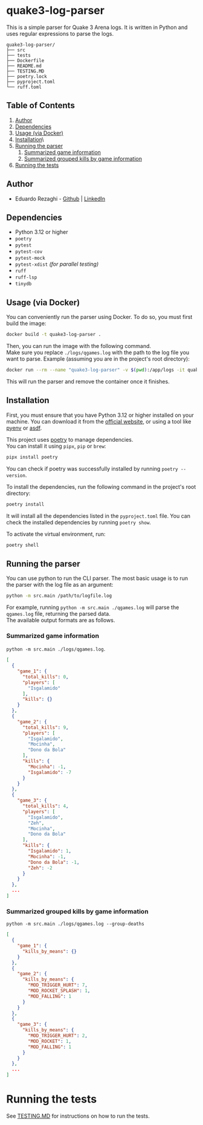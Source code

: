 # quake3-log-parser

This is a simple parser for Quake 3 Arena logs. It is written in Python and uses regular expressions to parse the logs.

```
quake3-log-parser/
├── src
├── tests
├── Dockerfile
├── README.md
├── TESTING.MD
├── poetry.lock
├── pyproject.toml
└── ruff.toml
```
## Table of Contents
1. [Author](#author)
2. [Dependencies](#dependencies)
3. [Usage (via Docker)](#usage-via-docker)
4. [Installation](#installation)\
5. [Running the parser](#running-the-parser)
    1. [Summarized game information](#summarized-game-information)
    2. [Summarized grouped kills by game information](#summarized-grouped-kills-by-game-information)
6. [Running the tests](#running-the-tests)



## Author

- Eduardo Rezaghi - [Github](https://github.com/eduardorezaghi) | [LinkedIn](https://www.linkedin.com/in/eduardo-rezaghi/)

## Dependencies

- Python 3.12 or higher
- `poetry`
- `pytest`
- `pytest-cov`
- `pytest-mock`
- `pytest-xdist` _(for parallel testing)_
- `ruff`
- `ruff-lsp` 
- `tinydb`

## Usage (via Docker)

You can conveniently run the parser using Docker.
To do so, you must first build the image:

```bash
docker build -t quake3-log-parser .
```

Then, you can run the image with the following command.  
Make sure you replace `./logs/qgames.log` with the path to the log file you want to parse.
Example (assuming you are in the project's root directory):
```bash
docker run --rm --name "quake3-log-parser" -v $(pwd):/app/logs -it quake3-log-parser ./qgames.log
```
This will run the parser and remove the container once it finishes.


## Installation

First, you must ensure that you have Python 3.12 or higher installed on your machine. 
You can download it from the [official website](https://www.python.org/downloads/), 
or using a tool like [pyenv](https://github.com/pyenv/pyenv) or [asdf](https://asdf-vm.com/).

This project uses [poetry](https://python-poetry.org/) to manage dependencies.  
You can install it using `pipx`, `pip` or `brew`:

```bash
pipx install poetry
```
You can check if poetry was successfully installed by running `poetry --version`.

To install the dependencies, run the following command in the project's root directory:

```bash
poetry install
```
It will install all the dependencies listed in the `pyproject.toml` file. You can check the installed dependencies by running `poetry show`.

To activate the virtual environment, run:

```bash
poetry shell
```


## Running the parser
You can use python to run the CLI parser.
The most basic usage is to run the parser with the log file as an argument:

```bash
python -m src.main /path/to/logfile.log
```
For example, running `python -m src.main ./qgames.log` will parse the `qgames.log` file, returning the parsed data.  
The available output formats are as follows.

### Summarized game information
`python -m src.main ./logs/qgames.log`.

```json
[
  {
    "game_1": {
      "total_kills": 0,
      "players": [
        "Isgalamido"
      ],
      "kills": {}
    }
  },
  {
    "game_2": {
      "total_kills": 9,
      "players": [
        "Isgalamido",
        "Mocinha",
        "Dono da Bola"
      ],
      "kills": {
        "Mocinha": -1,
        "Isgalamido": -7
      }
    }
  },
  {
    "game_3": {
      "total_kills": 4,
      "players": [
        "Isgalamido",
        "Zeh",
        "Mocinha",
        "Dono da Bola"
      ],
      "kills": {
        "Isgalamido": 1,
        "Mocinha": -1,
        "Dono da Bola": -1,
        "Zeh": -2
      }
    }
  },
  ...
]
```

### Summarized grouped kills by game information
`python -m src.main ./logs/qgames.log --group-deaths`
```json
[
  {
    "game_1": {
      "kills_by_means": {}
    }
  },
  {
    "game_2": {
      "kills_by_means": {
        "MOD_TRIGGER_HURT": 7,
        "MOD_ROCKET_SPLASH": 1,
        "MOD_FALLING": 1
      }
    }
  },
  {
    "game_3": {
      "kills_by_means": {
        "MOD_TRIGGER_HURT": 2,
        "MOD_ROCKET": 1,
        "MOD_FALLING": 1
      }
    }
  },
  ...
]
```

# Running the tests
See [TESTING.MD](./TESTING.MD) for instructions on how to run the tests.